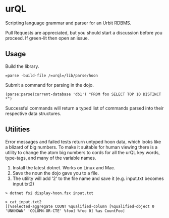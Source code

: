 # urQL
Scripting language grammar and parser for an Urbit RDBMS.

Pull Requests are appreciated, but you should start a discussion before you proceed. If green-lit then open an issue.

## Usage
Build the library.

`=parse -build-file /=urql=/lib/parse/hoon`

Submit a command for parsing in the dojo.

`(parse:parse(current-database 'db1') "FROM foo SELECT TOP 10 DISTINCT *")`

Successful commands will return a typed list of commands parsed into their respective data structures.

## Utilities
Error messages and failed tests return untyped hoon data, which looks like a blizard of big numbers. To make it suitable for human viewing there is a utility to change the atom big numbers to cords for all the urQL key words, type-tags, and many of the variable names.

1. Install the latest dotnet. Works on Linux and Mac.
2. Save the noun the dojo gave you to a file.
3. The utility will add '2' to the file name and save it (e.g. input.txt becomes input.txt2)

```
> dotnet fsi display-hoon.fsx input.txt

> cat input.txt2
[[%selected-aggregate COUNT %qualified-column [%qualified-object 0 'UNKNOWN' 'COLUMN-OR-CTE' %foo] %foo 0] %as CountFoo]
```
